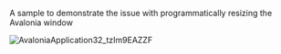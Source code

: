 A sample to demonstrate the issue with programmatically resizing the Avalonia window 

![AvaloniaApplication32_tzIm9EAZZF](https://github.com/pavelovcharov/avalonia-window-arrange-on-resize/assets/1357165/885c3dd1-903f-4ddb-9a6e-8795aae7d9c1)
